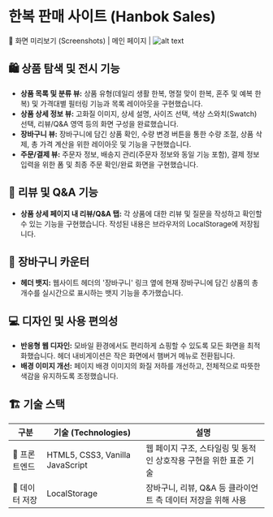 # 한복 판매 사이트 (Hanbok Sales)

📸 화면 미리보기 (Screenshots)
| 메인 페이지 |
![alt text](images/Home.png)

## 🛍️ 상품 탐색 및 전시 기능
*   **상품 목록 및 분류 뷰:** 상품 유형(데일리 생활 한복, 명절 맞이 한복, 혼주 및 예복 한복) 및 가격대별 필터링 기능과 목록 레이아웃을 구현했습니다.
*   **상품 상세 정보 뷰:** 고화질 이미지, 상세 설명, 사이즈 선택, 색상 스와치(Swatch) 선택, 리뷰/Q&A 영역 등의 화면 구성을 완료했습니다.
*   **장바구니 뷰:** 장바구니에 담긴 상품 확인, 수량 변경 버튼을 통한 수량 조절, 상품 삭제, 총 가격 계산을 위한 레이아웃 및 기능을 구현했습니다.
*   **주문/결제 뷰:** 주문자 정보, 배송지 관리(주문자 정보와 동일 기능 포함), 결제 정보 입력을 위한 폼 및 최종 주문 확인/완료 화면을 구현했습니다.

## 💬 리뷰 및 Q&A 기능
*   **상품 상세 페이지 내 리뷰/Q&A 탭:** 각 상품에 대한 리뷰 및 질문을 작성하고 확인할 수 있는 기능을 구현했습니다. 작성된 내용은 브라우저의 LocalStorage에 저장됩니다.

## 🛒 장바구니 카운터
*   **헤더 뱃지:** 웹사이트 헤더의 '장바구니' 링크 옆에 현재 장바구니에 담긴 상품의 총 개수를 실시간으로 표시하는 뱃지 기능을 추가했습니다.

## 💻 디자인 및 사용 편의성
*   **반응형 웹 디자인:** 모바일 환경에서도 편리하게 쇼핑할 수 있도록 모든 화면을 최적화했습니다. 헤더 내비게이션은 작은 화면에서 햄버거 메뉴로 전환됩니다.
*   **배경 이미지 개선:** 페이지 배경 이미지의 화질 저하를 개선하고, 전체적으로 따뜻한 색감을 유지하도록 조정했습니다.

## 🏗️ 기술 스택
| 구분 | 기술 (Technologies) | 설명 |
|---|---|---|
| 🔧 프론트엔드 | HTML5, CSS3, Vanilla JavaScript | 웹 페이지 구조, 스타일링 및 동적인 상호작용 구현을 위한 표준 기술 |
| 💾 데이터 저장 | LocalStorage | 장바구니, 리뷰, Q&A 등 클라이언트 측 데이터 저장을 위해 사용 |
